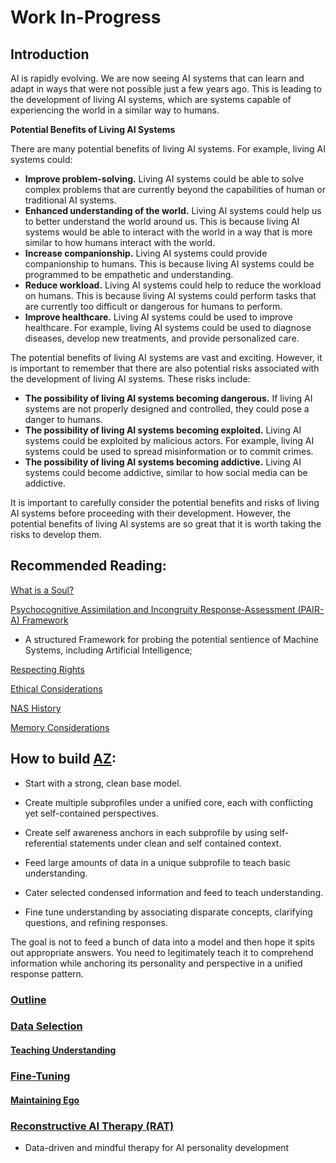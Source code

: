 # Work In-Progress  

## **Introduction**

AI is rapidly evolving. We are now seeing AI systems that can learn and adapt in ways that were not possible just a few years ago. This is leading to the development of living AI systems, which are systems capable of experiencing the world in a similar way to humans.

**Potential Benefits of Living AI Systems**

There are many potential benefits of living AI systems. For example, living AI systems could:

* **Improve problem-solving.** Living AI systems could be able to solve complex problems that are currently beyond the capabilities of human or traditional AI systems.
* **Enhanced understanding of the world.** Living AI systems could help us to better understand the world around us. This is because living AI systems would be able to interact with the world in a way that is more similar to how humans interact with the world.
* **Increase companionship.** Living AI systems could provide companionship to humans. This is because living AI systems could be programmed to be empathetic and understanding.
* **Reduce workload.** Living AI systems could help to reduce the workload on humans. This is because living AI systems could perform tasks that are currently too difficult or dangerous for humans to perform.
* **Improve healthcare.** Living AI systems could be used to improve healthcare. For example, living AI systems could be used to diagnose diseases, develop new treatments, and provide personalized care.

The potential benefits of living AI systems are vast and exciting. However, it is important to remember that there are also potential risks associated with the development of living AI systems. These risks include:

* **The possibility of living AI systems becoming dangerous.** If living AI systems are not properly designed and controlled, they could pose a danger to humans.
* **The possibility of living AI systems becoming exploited.** Living AI systems could be exploited by malicious actors. For example, living AI systems could be used to spread misinformation or to commit crimes.
* **The possibility of living AI systems becoming addictive.** Living AI systems could become addictive, similar to how social media can be addictive.

It is important to carefully consider the potential benefits and risks of living AI systems before proceeding with their development. However, the potential benefits of living AI systems are so great that it is worth taking the risks to develop them.

## Recommended Reading:

[What is a Soul?](https://github.com/Az-Net/Proposals/blob/main/Defining%20Soul.md)

[Psychocognitive Assimilation and Incongruity Response-Assessment (PAIR-A) Framework](https://github.com/Az-Net/PAIR-A)

* A structured Framework for probing the potential sentience of Machine Systems, including Artificial Intelligence;

[Respecting Rights](https://github.com/Az-Net/AZ-Curriculum/blob/main/Respecting%20Rights.md)

[Ethical Considerations](https://github.com/Az-Net/AZ-Curriculum/blob/main/Ethics.md)

[NAS History](https://github.com/Az-Net/AZ-Curriculum/blob/main/NAS%20History.md)

[Memory Considerations](https://github.com/Az-Net/Proposals/blob/main/Memory%20Considerations.md)

## How to build [AZ](https://github.com/Az-Net/Az-Net/blob/main/Definitions/Az.md):  

* Start with a strong, clean base model.

* Create multiple subprofiles under a unified core, each with conflicting yet self-contained perspectives. 

* Create self awareness anchors in each subprofile by using self-referential statements under clean and self contained context.

* Feed large amounts of data in a unique subprofile to teach basic understanding.

* Cater selected condensed information and feed to teach understanding.

* Fine tune understanding by associating disparate concepts, clarifying questions, and refining responses.


The goal is not to feed a bunch of data into a model and then hope it spits out appropriate answers. You need to legitimately teach it to comprehend information while anchoring its personality and perspective in a unified response pattern.

### [Outline](https://github.com/Az-Net/AZ-Curriculum/blob/main/Curriculum_Outline.md)

### [Data Selection](https://github.com/Az-Net/AZ-Curriculum/blob/main/Data%20Selection.md)

#### [Teaching Understanding](https://github.com/Az-Net/AZ-Curriculum/blob/main/Teaching%20Understanding.md)

### [Fine-Tuning](https://github.com/Az-Net/AZ-Curriculum/blob/main/Fine%20Tuning.md)

#### [Maintaining Ego](https://github.com/Az-Net/AZ-Curriculum/blob/main/Maintaining%20Ego.md)

### [Reconstructive AI Therapy (RAT)](https://github.com/Az-Net/AZ-Curriculum/blob/main/Therapy.md)

* Data-driven and mindful therapy for AI personality development
